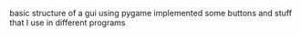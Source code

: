 



basic structure of a gui using pygame
implemented some buttons and stuff that I use in different programs
